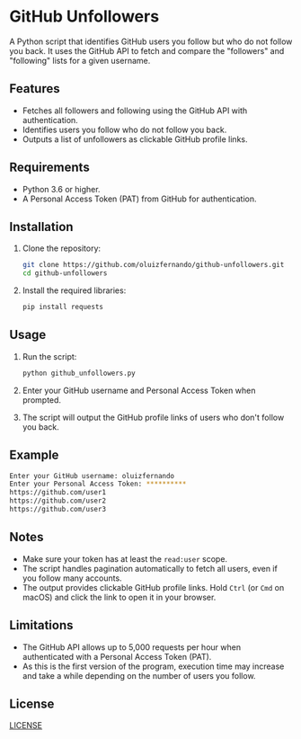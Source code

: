 # GitHub Unfollowers

A Python script that identifies GitHub users you follow but who do not follow you back. It uses the GitHub API to fetch and compare the "followers" and "following" lists for a given username.

## Features

- Fetches all followers and following using the GitHub API with authentication.
- Identifies users you follow who do not follow you back.
- Outputs a list of unfollowers as clickable GitHub profile links.

## Requirements

- Python 3.6 or higher.
- A Personal Access Token (PAT) from GitHub for authentication.

## Installation

1. Clone the repository:

   ```bash
   git clone https://github.com/oluizfernando/github-unfollowers.git
   cd github-unfollowers
   ```

2. Install the required libraries:
   ```bash
   pip install requests
   ```

## Usage

1. Run the script:

   ```bash
   python github_unfollowers.py
   ```

2. Enter your GitHub username and Personal Access Token when prompted.

3. The script will output the GitHub profile links of users who don't follow you back.

## Example

```bash
Enter your GitHub username: oluizfernando
Enter your Personal Access Token: **********
https://github.com/user1
https://github.com/user2
https://github.com/user3
```

## Notes

- Make sure your token has at least the `read:user` scope.
- The script handles pagination automatically to fetch all users, even if you follow many accounts.
- The output provides clickable GitHub profile links. Hold `Ctrl` (or `Cmd` on macOS) and click the link to open it in your browser.

## Limitations

- The GitHub API allows up to 5,000 requests per hour when authenticated with a Personal Access Token (PAT).
- As this is the first version of the program, execution time may increase and take a while depending on the number of users you follow.

## License

[LICENSE](LICENSE)
